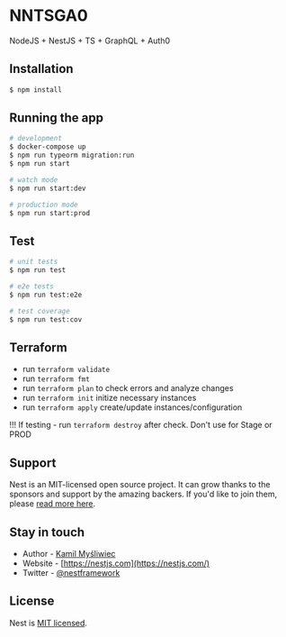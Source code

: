 # NNTSGA0
NodeJS + NestJS + TS + GraphQL + Auth0



## Installation

```bash
$ npm install
```

## Running the app

```bash
# development
$ docker-compose up
$ npm run typeorm migration:run
$ npm run start

# watch mode
$ npm run start:dev

# production mode
$ npm run start:prod
```

## Test

```bash
# unit tests
$ npm run test

# e2e tests
$ npm run test:e2e

# test coverage
$ npm run test:cov
```

## Terraform

* run `terraform validate`
* run `terraform fmt`
* run `terraform plan` to check errors and analyze changes
* run `terraform init` initize necessary instances
* run `terraform apply` create/update instances/configuration

!!! If testing - run `terraform destroy` after check. Don't use for Stage or PROD

## Support

Nest is an MIT-licensed open source project. It can grow thanks to the sponsors and support by the amazing backers. If you'd like to join them, please [read more here](https://docs.nestjs.com/support).

## Stay in touch

- Author - [Kamil Myśliwiec](https://kamilmysliwiec.com)
- Website - [https://nestjs.com](https://nestjs.com/)
- Twitter - [@nestframework](https://twitter.com/nestframework)

## License

Nest is [MIT licensed](LICENSE).
